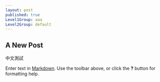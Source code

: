 ```yaml
---
layout: post
published: true
Level1Group: aaa
Level2Group: default
---
```



## A New Post

中文測試

Enter text in [Markdown](http://daringfireball.net/projects/markdown/). Use the toolbar above, or click the **?** button for formatting help.
